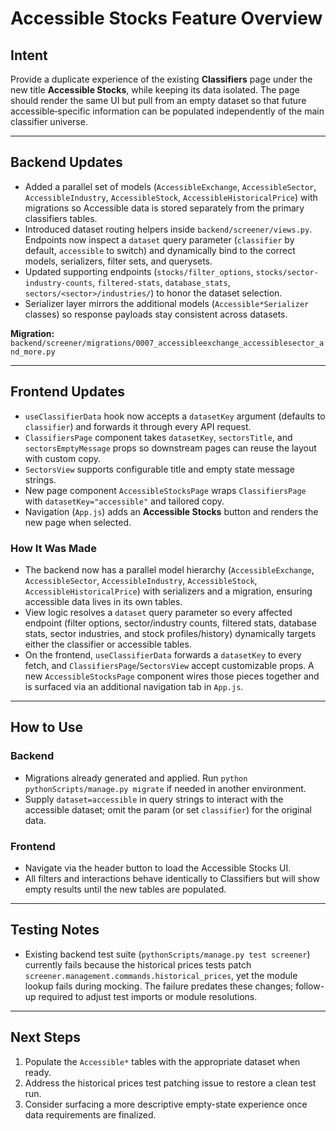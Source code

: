 # Accessible Stocks Feature Overview

## Intent
Provide a duplicate experience of the existing **Classifiers** page under the new title **Accessible Stocks**, while keeping its data isolated. The page should render the same UI but pull from an empty dataset so that future accessible‑specific information can be populated independently of the main classifier universe.

---

## Backend Updates

- Added a parallel set of models (`AccessibleExchange`, `AccessibleSector`, `AccessibleIndustry`, `AccessibleStock`, `AccessibleHistoricalPrice`) with migrations so Accessible data is stored separately from the primary classifiers tables.
- Introduced dataset routing helpers inside `backend/screener/views.py`. Endpoints now inspect a `dataset` query parameter (`classifier` by default, `accessible` to switch) and dynamically bind to the correct models, serializers, filter sets, and querysets.
- Updated supporting endpoints (`stocks/filter_options`, `stocks/sector-industry-counts`, `filtered-stats`, `database_stats`, `sectors/<sector>/industries/`) to honor the dataset selection.
- Serializer layer mirrors the additional models (`Accessible*Serializer` classes) so response payloads stay consistent across datasets.

**Migration:** `backend/screener/migrations/0007_accessibleexchange_accessiblesector_and_more.py`

---

## Frontend Updates

- `useClassifierData` hook now accepts a `datasetKey` argument (defaults to `classifier`) and forwards it through every API request.
- `ClassifiersPage` component takes `datasetKey`, `sectorsTitle`, and `sectorsEmptyMessage` props so downstream pages can reuse the layout with custom copy.
- `SectorsView` supports configurable title and empty state message strings.
- New page component `AccessibleStocksPage` wraps `ClassifiersPage` with `datasetKey="accessible"` and tailored copy.
- Navigation (`App.js`) adds an **Accessible Stocks** button and renders the new page when selected.

### How It Was Made

- The backend now has a parallel model hierarchy (`AccessibleExchange`, `AccessibleSector`, `AccessibleIndustry`, `AccessibleStock`, `AccessibleHistoricalPrice`) with serializers and a migration, ensuring accessible data lives in its own tables.
- View logic resolves a `dataset` query parameter so every affected endpoint (filter options, sector/industry counts, filtered stats, database stats, sector industries, and stock profiles/history) dynamically targets either the classifier or accessible tables.
- On the frontend, `useClassifierData` forwards a `datasetKey` to every fetch, and `ClassifiersPage`/`SectorsView` accept customizable props. A new `AccessibleStocksPage` component wires those pieces together and is surfaced via an additional navigation tab in `App.js`.

---

## How to Use

### Backend
- Migrations already generated and applied. Run `python pythonScripts/manage.py migrate` if needed in another environment.
- Supply `dataset=accessible` in query strings to interact with the accessible dataset; omit the param (or set `classifier`) for the original data.

### Frontend
- Navigate via the header button to load the Accessible Stocks UI.
- All filters and interactions behave identically to Classifiers but will show empty results until the new tables are populated.

---

## Testing Notes

- Existing backend test suite (`pythonScripts/manage.py test screener`) currently fails because the historical prices tests patch `screener.management.commands.historical_prices`, yet the module lookup fails during mocking. The failure predates these changes; follow-up required to adjust test imports or module resolutions.

---

## Next Steps

1. Populate the `Accessible*` tables with the appropriate dataset when ready.
2. Address the historical prices test patching issue to restore a clean test run.
3. Consider surfacing a more descriptive empty-state experience once data requirements are finalized.
